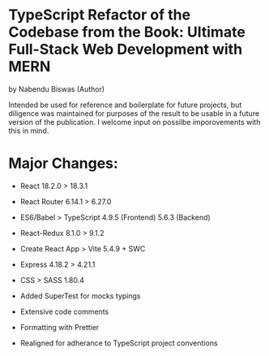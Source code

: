 # TypeScript Refactor of the Codebase from the Book: Ultimate Full-Stack Web Development with MERN

by Nabendu Biswas (Author)

Intended be used for reference and boilerplate for future projects, but diligence was maintained for purposes of the result to be usable in a future version of the publication. I welcome input on possilbe imporovements with this in mind.

# Major Changes:

- React 18.2.0 > 18.3.1

- React Router 6.14.1 > 6.27.0
  
- ES6/Babel > TypeScript 4.9.5 (Frontend) 5.6.3 (Backend)
  
- React-Redux 8.1.0 > 9.1.2
  
- Create React App > Vite 5.4.9 + SWC

- Express 4.18.2 > 4.21.1

- CSS > SASS 1.80.4

- Added SuperTest for mocks typings

- Extensive code comments

- Formatting with Prettier

- Realigned for adherance to TypeScript project conventions
